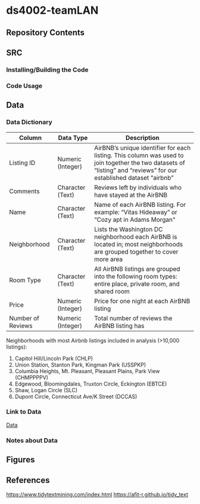 # ds4002-teamLAN

## Repository Contents 

## SRC
### Installing/Building the Code
### Code Usage

## Data
### Data Dictionary
| Column | Data Type | Description|
| --- | --- | --- |
| Listing ID | Numeric (Integer) | AirBNB’s unique identifier for each listing. This column was used to join together the two datasets of “listing” and “reviews” for our established dataset “airbnb”|
| Comments | Character (Text) | Reviews left by individuals who have stayed at the AirBNB |
| Name | Character (Text) | Name of each AirBNB listing. For example: “Vitas Hideaway” or “Cozy apt in Adams Morgan" |
| Neighborhood | Character (Text) | Lists the Washington DC neighborhood each AirBNB is located in; most neighborhoods are grouped together to cover more area |
| Room Type | Character (Text) | All AirBNB listings are grouped into the following room types: entire place, private room, and shared room |
| Price | Numeric (Integer) | Price for one night at each AirBNB listing |
| Number of Reviews | Numeric (Integer) | Total number of reviews the AirBNB listing has |

Neighborhoods with most Airbnb listings included in analysis (>10,000 listings): 
1. Capitol Hill/Lincoln Park (CHLP)
2. Union Station, Stanton Park, Kingman Park (USSPKP)
3. Columbia Heights, Mt. Pleasant, Pleasant Plains, Park View (CHMPPPPV)
4. Edgewood, Bloomingdales, Truxton Circle, Eckington (EBTCE)
5. Shaw, Logan Circle (SLC)
6. Dupont Circle, Connecticut Ave/K Street (DCCAS)

### Link to Data
[Data](https://drive.google.com/drive/folders/1a0n-NMq7w3JVi8Uqd9f58lnLSFnOSaRh?usp=sharing)
### Notes about Data

## Figures 

## References
https://www.tidytextmining.com/index.html
https://afit-r.github.io/tidy_text
